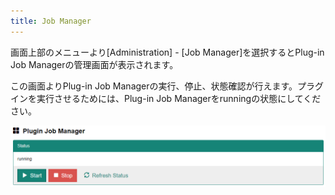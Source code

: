 ```yaml
---
title: Job Manager
---
```


画面上部のメニューより[Administration] - [Job Manager]を選択するとPlug-in Job Managerの管理画面が表示されます。

この画面よりPlug-in Job Managerの実行、停止、状態確認が行えます。プラグインを実行させるためには、Plug-in Job Managerをrunningの状態にしてください。

![Plug-in Job Manager](plugin-job-manager.png)


